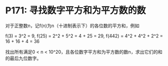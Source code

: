 # P171: 寻找数字平方和为平方数的数

对于正整数n，记f(n)为n（十进制表示下）的各位数的平方和，例如

f(3) = 3^2 = 9,
f(25) = 2^2 + 5^2 = 4 + 25 = 29,
f(442) = 4^2 + 4^2 + 2^2 = 16 + 16 + 4 = 36

找出所有满足0 < n < 10^20，且各位数字平方和为平方数的数n，求出它们的和的最后九位数字。





